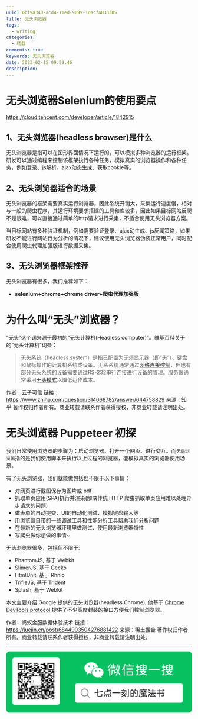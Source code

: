 ```yaml
---
uuid: 6bf9a340-acd4-11ed-9099-1dacfa033385
title: 无头浏览器
tags:
  - writing
categories:
  - 转载
comments: true
keywords: 无头浏览器
date: 2023-02-15 09:59:46
description:
---
```


<!--more-->
<!-- 1. 发布前：删除草稿的 uuid -->
<!-- 2. 发布后：补充tag，category -->

# 无头浏览器Selenium的使用要点

https://cloud.tencent.com/developer/article/1842915

## 1、无头浏览器(headless browser)是什么

无头浏览器是指可以在图形界面情况下运行的，可以模拟多种浏览器的运行框架。研发可以通过编程来控制该框架执行各种任务，模拟真实的浏览器操作和各种任务，例如登录、js解析、ajax动态生成、获取cookie等。

## 2、无头浏览器适合的场景

无头浏览器的框架需要真实运行浏览器，因此系统开销大，采集运行速度慢，相对与一般的爬虫程序，其运行环境要求搭建的工具和库较多，因此如果目标网站反爬不是很难，可以直接通过简单的http请求进行采集，不适合使用无头浏览器方案。

当目标网站有多种验证机制，例如需要验证登录、ajax动生成、js反爬策略，如果研发不能进行网站行为分析的情况下，建议使用无头浏览器伪装正常用户，同时配合使用爬虫代理加强版进行数据采集。

## 3、无头浏览器框架推荐

无头浏览器有很多，我们推荐如下：

- **selenium+chrome+chrome driver+爬虫代理加强版**

# 为什么叫“无头”浏览器？

“无头”这个词来源于最初的“无头计算机(Headless computer)”。维基百科关于的“无头计算机”词条：

> 无头系统（headless system）是指已配置为无须显示器（即“头”）、键盘和鼠标操作的计算机系统或设备。无头系统通常通过[网络连接控制](https://www.zhihu.com/search?q=网络连接控制&search_source=Entity&hybrid_search_source=Entity&hybrid_search_extra={"sourceType"%3A"answer"%2C"sourceId"%3A644758829})，但也有部分无头系统的设备需要通过RS-232串行连接进行设备的管理。服务器通常采用[无头模式](https://www.zhihu.com/search?q=无头模式&search_source=Entity&hybrid_search_source=Entity&hybrid_search_extra={"sourceType"%3A"answer"%2C"sourceId"%3A644758829})以降低运作成本。



作者：云子可信
链接：https://www.zhihu.com/question/314668782/answer/644758829
来源：知乎
著作权归作者所有。商业转载请联系作者获得授权，非商业转载请注明出处。



# 无头浏览器 Puppeteer 初探

我们日常使用浏览器的步骤为：启动浏览器、打开一个网页、进行交互。而`无头浏览器`指的是我们使用脚本来执行以上过程的浏览器，能模拟真实的浏览器使用场景。

有了无头浏览器，我们就能做包括但不限于以下事情：

- 对网页进行截图保存为图片或 pdf
- 抓取单页应用(SPA)执行并渲染(解决传统 HTTP 爬虫抓取单页应用难以处理异步请求的问题)
- 做表单的自动提交、UI的自动化测试、模拟键盘输入等
- 用浏览器自带的一些调试工具和性能分析工具帮助我们分析问题
- 在最新的无头浏览器环境里做测试、使用最新浏览器特性
- 写爬虫做你想做的事情~

无头浏览器很多，包括但不限于:

- PhantomJS, 基于 Webkit
- SlimerJS, 基于 Gecko
- HtmlUnit, 基于 Rhnio
- TrifleJS, 基于 Trident
- Splash, 基于 Webkit

本文主要介绍 Google 提供的无头浏览器(headless Chrome), 他基于 [Chrome DevTools protocol](https://link.juejin.cn?target=https%3A%2F%2Fchromedevtools.github.io%2Fdevtools-protocol%2F) 提供了不少高度封装的接口方便我们控制浏览器。



作者：蚂蚁金服数据体验技术
链接：https://juejin.cn/post/6844903504276881422
来源：稀土掘金
著作权归作者所有。商业转载请联系作者获得授权，非商业转载请注明出处。


---
![20200131220947.png](source/assets/images/leunggeorge.github.io-image-9%201%201.png)
